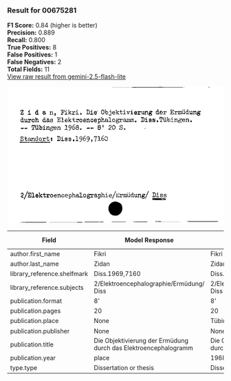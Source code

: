 ### Result for 00675281
**F1 Score:** 0.84 (higher is better)<br>**Precision:** 0.889<br>**Recall:** 0.800<br>**True Positives:** 8<br>**False Positives:** 1<br>**False Negatives:** 2<br>**Total Fields:** 11<br>[View raw result from gemini-2.5-flash-lite](https://github.com/RISE-UNIBAS/humanities_data_benchmark/blob/main/results/2025-10-01/T0208/request_T0208_00675281.json)

<img src="https://github.com/RISE-UNIBAS/humanities_data_benchmark/blob/main/benchmarks/zettelkatalog/images/00675281.jpg?raw=true" alt="00675281" width="600px">

| Field | Model Response | Ground Truth | Fuzzy Score | Match |
|-------|----------------|--------------|-------------|-------|
| author.first_name | Fikri | Fikri | 1.000 | ✅ |
| author.last_name | Zidan | Zidan | 1.000 | ✅ |
| library_reference.shelfmark | Diss.1969,7160 | Diss.1969,7160 | 1.000 | ✅ |
| library_reference.subjects | 2/Elektroencephalographie/Ermüdung/ Diss | 2/Elektroencephalographie/Ermüdung/ Diss | 1.000 | ✅ |
| publication.format | 8' | 8' | 1.000 | ✅ |
| publication.pages | 20 | 20 | 1.000 | ✅ |
| publication.place | None | Tübingen | 0.000 | ❌ |
| publication.publisher | None | None | 1.000 | ✅ |
| publication.title | Die Objektivierung der Ermüdung durch das Elektroencephalogramm | Die Objektivierung der Ermüdung durch das Elektroencephalogramm | 1.000 | ✅ |
| publication.year | place | 1968 | 0.000 | ❌ |
| type.type | Dissertation or thesis | Dissertation or thesis | 1.000 | ✅ |

